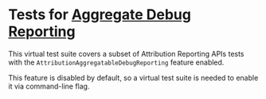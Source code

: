 # Tests for [Aggregate Debug Reporting](https://github.com/WICG/attribution-reporting-api/blob/main/aggregate_debug_reporting.md)

This virtual test suite covers a subset of Attribution Reporting APIs tests with
the `AttributionAggregatableDebugReporting` feature enabled.

This feature is disabled by default, so a virtual test suite is needed to enable
it via command-line flag.
